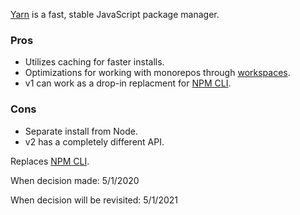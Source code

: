 [Yarn](https://yarnpkg.com/) is a fast, stable JavaScript package manager.

### Pros

- Utilizes caching for faster installs.
- Optimizations for working with monorepos through [workspaces](https://yarnpkg.com/features/workspaces).
- v1 can work as a drop-in replacment for [NPM CLI]().

### Cons

- Separate install from Node.
- v2 has a completely different API.

Replaces [NPM CLI]().

When decision made: 5/1/2020

When decision will be revisited: 5/1/2021
